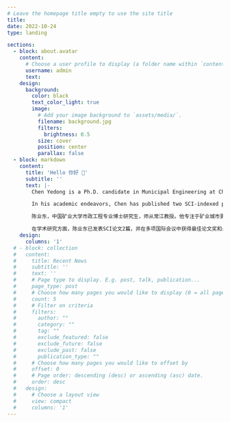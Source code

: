 ```yaml
---
# Leave the homepage title empty to use the site title
title:
date: 2022-10-24
type: landing

sections:
  - block: about.avatar
    content:
      # Choose a user profile to display (a folder name within `content/authors/`)
      username: admin
      text: 
    design:
      background:
        color: black
        text_color_light: true
        image:
          # Add your image background to `assets/media/`.
          filename: background.jpg
          filters:
            brightness: 0.5
          size: cover
          position: center
          parallax: false
  - block: markdown
    content:
      title: 'Hello 你好 👋'
      subtitle: ''
      text: |-
        Chen Yedong is a Ph.D. candidate in Municipal Engineering at China University of Mining and Technology, under the supervision of Professor Chang Jiang. His research focuses on the renewal of mining cities and land use planning, particularly within the framework of compact city concepts. Chen has led research projects funded by the Jiangsu Provincial Graduate Innovation Program and the Future Scientist Program at China University of Mining and Technology, while also participating in several national and local research projects. He has published numerous papers in both domestic and international journals and conferences, and has presented his work at various international academic conferences, receiving widespread recognition.

        In his academic endeavors, Chen has published two SCI-indexed papers and has been awarded for Best Paper and Best Presentation at several international conferences. His research extends beyond academia, contributing to practical projects such as the urban design for the transformation of Fenghuangshan Mine and the development planning for the Xinyi Food Industry Park in Jiangsu. Chen has received multiple honors, including the Excellent Master's Thesis Award in Shandong Province and the first prize in the Yuan Ye Cup International Competition, showcasing his innovation in both research and practical applications.

        陈业东，中国矿业大学市政工程专业博士研究生，师从常江教授。他专注于矿业城市更新与用地布局规划，尤其在紧凑城市理念下的研究方面表现出色。陈业东主持了江苏省研究生创新计划和中国矿业大学未来科学家计划等科研项目，并参与了多个国家级和地方级的科研项目。他在国内外期刊和会议上发表了多篇论文，并多次参与国际学术会议并作报告，其研究成果受到广泛认可。

        在学术研究方面，陈业东已发表SCI论文2篇，并在多项国际会议中获得最佳论文奖和最佳汇报奖。他的研究工作不仅限于学术，还涉及实际项目的规划与设计，如凤凰山矿转型发展城市设计、江苏新沂食品产业园发展规划等。他曾获得山东省优秀硕士学位论文、园冶杯国际竞赛一等奖等多项荣誉，充分展示了他在科研与实践领域的创新能力。
    design:
      columns: '1'
  # - block: collection
  #   content:
  #     title: Recent News
  #     subtitle: ''
  #     text: ''
  #     # Page type to display. E.g. post, talk, publication...
  #     page_type: post
  #     # Choose how many pages you would like to display (0 = all pages)
  #     count: 5
  #     # Filter on criteria
  #     filters:
  #       author: ""
  #       category: ""
  #       tag: ""
  #       exclude_featured: false
  #       exclude_future: false
  #       exclude_past: false
  #       publication_type: ""
  #     # Choose how many pages you would like to offset by
  #     offset: 0
  #     # Page order: descending (desc) or ascending (asc) date.
  #     order: desc
  #   design:
  #     # Choose a layout view
  #     view: compact
  #     columns: '1'
---
```

